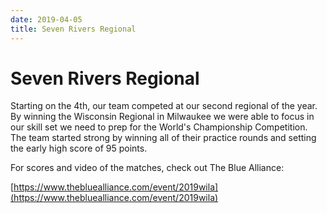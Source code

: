 ```yaml
---
date: 2019-04-05
title: Seven Rivers Regional
---
```


# Seven Rivers Regional
Starting on the 4th, our team competed at our second regional of the year.
By winning the Wisconsin Regional in Milwaukee we were able to focus in our skill set we 
need to prep for the World's Championship Competition. The team started strong by winning all of 
their practice rounds and setting the early high score of 95 points. 


For scores and video of the matches, check out The Blue Alliance:

[https://www.thebluealliance.com/event/2019wila](https://www.thebluealliance.com/event/2019wila)
